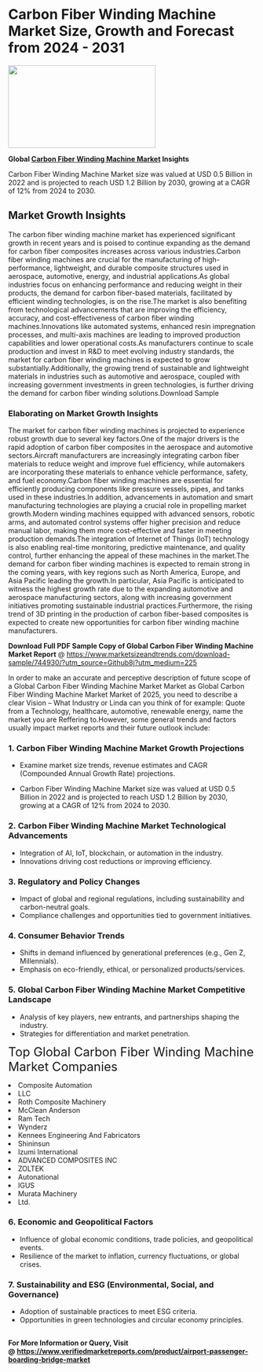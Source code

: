 <H1>Carbon Fiber Winding Machine Market Size, Growth and Forecast from 2024 - 2031</H1><img class="aligncenter size-medium wp-image-584254" src="https://thirdeyenews.in/wp-content/uploads/2024/09/Global-Market-Research-300x168.jpeg" alt="" width="300" height="168" /><p><strong>Global&nbsp;<a href="https://www.marketsizeandtrends.com/download-sample/744930/?utm_source=Github8j?utm_medium=225">Carbon Fiber Winding Machine Market</a> Insights</strong></p><p>Carbon Fiber Winding Machine Market size was valued at USD 0.5 Billion in 2022 and is projected to reach USD 1.2 Billion by 2030, growing at a CAGR of 12% from 2024 to 2030.</p><p><h2>Market Growth Insights</h2> The carbon fiber winding machine market has experienced significant growth in recent years and is poised to continue expanding as the demand for carbon fiber composites increases across various industries.Carbon fiber winding machines are crucial for the manufacturing of high-performance, lightweight, and durable composite structures used in aerospace, automotive, energy, and industrial applications.As global industries focus on enhancing performance and reducing weight in their products, the demand for carbon fiber-based materials, facilitated by efficient winding technologies, is on the rise.The market is also benefiting from technological advancements that are improving the efficiency, accuracy, and cost-effectiveness of carbon fiber winding machines.Innovations like automated systems, enhanced resin impregnation processes, and multi-axis machines are leading to improved production capabilities and lower operational costs.As manufacturers continue to scale production and invest in R&D to meet evolving industry standards, the market for carbon fiber winding machines is expected to grow substantially.Additionally, the growing trend of sustainable and lightweight materials in industries such as automotive and aerospace, coupled with increasing government investments in green technologies, is further driving the demand for carbon fiber winding solutions.Download Sample <h3>Elaborating on Market Growth Insights</h3> The market for carbon fiber winding machines is projected to experience robust growth due to several key factors.One of the major drivers is the rapid adoption of carbon fiber composites in the aerospace and automotive sectors.Aircraft manufacturers are increasingly integrating carbon fiber materials to reduce weight and improve fuel efficiency, while automakers are incorporating these materials to enhance vehicle performance, safety, and fuel economy.Carbon fiber winding machines are essential for efficiently producing components like pressure vessels, pipes, and tanks used in these industries.In addition, advancements in automation and smart manufacturing technologies are playing a crucial role in propelling market growth.Modern winding machines equipped with advanced sensors, robotic arms, and automated control systems offer higher precision and reduce manual labor, making them more cost-effective and faster in meeting production demands.The integration of Internet of Things (IoT) technology is also enabling real-time monitoring, predictive maintenance, and quality control, further enhancing the appeal of these machines in the market.The demand for carbon fiber winding machines is expected to remain strong in the coming years, with key regions such as North America, Europe, and Asia Pacific leading the growth.In particular, Asia Pacific is anticipated to witness the highest growth rate due to the expanding automotive and aerospace manufacturing sectors, along with increasing government initiatives promoting sustainable industrial practices.Furthermore, the rising trend of 3D printing in the production of carbon fiber-based composites is expected to create new opportunities for carbon fiber winding machine manufacturers.</p><p><span class=""><strong>Download Full PDF Sample Copy of Global Carbon Fiber Winding Machine Market Report</strong> @ <a href="https://www.marketsizeandtrends.com/download-sample/744930/?utm_source=Github8j?utm_medium=225" target="_blank">https://www.marketsizeandtrends.com/download-sample/744930/?utm_source=Github8j?utm_medium=225</a></span></p><p>In order to make an accurate and perceptive description of future scope of a Global&nbsp;Carbon Fiber Winding Machine Market Market as Global&nbsp;Carbon Fiber Winding Machine Market Market of 2025, you need to describe a clear Vision &ndash; What Industry or Linda can you think of for example: Quote from a Technology, healthcare, automotive, renewable energy, name the market you are Reffering to.However, some general trends and factors usually impact market reports and their future outlook include:</p><h3>1.&nbsp;<strong>Carbon Fiber Winding Machine Market Growth Projections</strong></h3><ul><li>Examine market size trends, revenue estimates and CAGR (Compounded Annual Growth Rate) projections.</li><li><p>Carbon Fiber Winding Machine Market size was valued at USD 0.5 Billion in 2022 and is projected to reach USD 1.2 Billion by 2030, growing at a CAGR of 12% from 2024 to 2030.</p></li></ul><h3>2.&nbsp;<strong>Carbon Fiber Winding Machine Market Technological Advancements</strong></h3><ul><li>Integration of AI, IoT, blockchain, or automation in the industry.</li><li>Innovations driving cost reductions or improving efficiency.</li></ul><h3>3.&nbsp;<strong>Regulatory and Policy Changes</strong></h3><ul><li>Impact of global and regional regulations, including sustainability and carbon-neutral goals.</li><li>Compliance challenges and opportunities tied to government initiatives.</li></ul><h3>4.&nbsp;<strong>Consumer Behavior Trends</strong></h3><ul><li>Shifts in demand influenced by generational preferences (e.g., Gen Z, Millennials).</li><li>Emphasis on eco-friendly, ethical, or personalized products/services.</li></ul><h3>5.&nbsp;<strong>Global Carbon Fiber Winding Machine Market Competitive Landscape</strong></h3><ul><li>Analysis of key players, new entrants, and partnerships shaping the industry.</li><li>Strategies for differentiation and market penetration.</li></ul><p data-pm-slice="1 1 []"><span style="color: inherit; font-family: inherit; font-size: 25px;">Top Global Carbon Fiber Winding Machine Market Companies</span></p><div class="" data-test-id=""><p><li>Composite Automation</li><li> LLC</li><li> Roth Composite Machinery</li><li> McClean Anderson</li><li> Ram Tech</li><li> Wynderz</li><li> Kennees Engineering And Fabricators</li><li> Shininsun</li><li> Izumi International</li><li> ADVANCED COMPOSITES INC</li><li> ZOLTEK</li><li> Autonational</li><li> IGUS</li><li> Murata Machinery</li><li> Ltd.</li></p></div><h3>6.&nbsp;<strong>Economic and Geopolitical Factors</strong></h3><ul><li>Influence of global economic conditions, trade policies, and geopolitical events.</li><li>Resilience of the market to inflation, currency fluctuations, or global crises.</li></ul><h3>7.&nbsp;<strong>Sustainability and ESG (Environmental, Social, and Governance)</strong></h3><ul><li>Adoption of sustainable practices to meet ESG criteria.</li><li>Opportunities in green technologies and circular economy principles.</li></ul><h2><strong style="font-size: 14px;">For More Information or Query, Visit @&nbsp;</strong><a style="background-color: #ffffff; font-size: 14px;" href="https://www.marketsizeandtrends.com/report/carbon-fiber-winding-machine-market/" target="_blank">https://www.verifiedmarketreports.com/product/airport-passenger-boarding-bridge-market</a></h2>